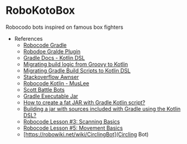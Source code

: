 # RoboKotoBox

Robocodo bots inspired on famous box fighters

- References
    - [Robocode Gradle](https://robowiki.net/wiki/Robocode/Gradle)
    - [Robodoe Gralde Plugin](https://github.com/bnorm/robocode-gradle-plugin)
    - [Gradle Docs - Kotlin DSL](https://docs.gradle.org/current/userguide/kotlin_dsl.html)
    - [Migrating build logic from Groovy to Kotlin](https://docs.gradle.org/current/userguide/migrating_from_groovy_to_kotlin_dsl.html)
    - [Migrating Gradle Build Scripts to Kotlin DSL](https://medium.com/mindorks/migrating-gradle-build-scripts-to-kotlin-dsl-89788a4e383a)
    - [Stackoverflow Awnser](https://stackoverflow.com/a/50128729/8095412)
    - [Robocode Kotlin - MusLee](https://github.com/MuesLee/robocode-kotlin)
    - [Scott Battle Bots](https://github.com/scootnetworks/scootbattlebots)
    - [Gradle Executable Jar](https://www.baeldung.com/kotlin/gradle-executable-jar)
    - [How to create a fat JAR with Gradle Kotlin script?](https://stackoverflow.com/questions/41794914/how-to-create-a-fat-jar-with-gradle-kotlin-script)
    - [Building a jar with sources included with Gradle using the Kotlin DSL?](https://stackoverflow.com/questions/70838343/building-a-jar-with-sources-included-with-gradle-using-the-kotlin-dsl)
    - [Robocode Lesson #3: Scanning Basics](http://mark.random-article.com/weber/java/robocode/lesson3.html)
    - [Robocode Lesson #5: Movement Basics](http://mark.random-article.com/weber/java/robocode/lesson5.html)
    - [https://robowiki.net/wiki/CirclingBot](Circling Bot)